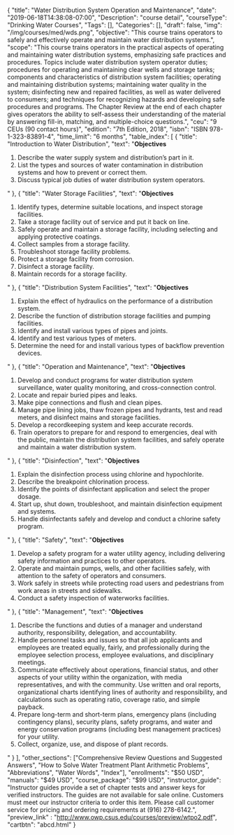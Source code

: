 {
	"title": "Water Distribution System Operation and Maintenance",
	"date": "2019-06-18T14:38:08-07:00",
	"Description": "course detail",
	"courseType": "Drinking Water Courses",
	"Tags": [],
	"Categories": [],
	"draft": false,
	"img": "/img/courses/med/wds.png",
	"objective": "This course trains operators to safely and effectively operate and maintain water distribution systems.",
	"scope": "This course trains operators in the practical aspects of operating and maintaining water distribution systems, emphasizing safe practices and procedures. Topics include water distribution system operator duties; procedures for operating and maintaining clear wells and storage tanks; components and characteristics of distribution system facilities; operating and maintaining distribution systems; maintaining water quality in the system; disinfecting new and repaired facilities, as well as water delivered to consumers; and techniques for recognizing hazards and developing safe procedures and programs. The Chapter Review at the end of each chapter gives operators the ability to self-assess their understanding of the material by answering fill-in, matching, and multiple-choice questions.",
	"ceu": "9 CEUs (90 contact hours)",
	"edition": "7th Edition, 2018",
	"isbn": "ISBN 978-1-323-83891-4",
	"time_limit": "6 months",
	"table_index": [
	{
		"title": "Introduction to Water Distribution",
		"text": "<strong>Objectives</strong><ol><li>Describe the water supply system and distribution’s part in it.</li><li>List the types and sources of water contamination in distribution systems and how to prevent or correct them.</li><li>Discuss typical job duties of water distribution system operators.</li></ol>"
	},
	{
		"title": "Water Storage Facilities",
		"text": "<strong>Objectives</strong><ol><li>Identify types, determine suitable locations, and inspect storage facilities.</li><li>Take a storage facility out of service and put it back on line.</li><li>Safely operate and maintain a storage facility, including selecting and applying protective coatings.</li><li>Collect samples from a storage facility.</li><li> Troubleshoot storage facility problems.</li><li> Protect a storage facility from corrosion.</li><li>Disinfect a storage facility.</li><li>Maintain records for a storage facility.</li></ol>"
	},
	{
		"title": "Distribution System Facilities",
		"text": "<strong>Objectives</strong><ol><li>Explain the effect of hydraulics on the performance of a distribution system.</li><li>Describe the function of distribution storage facilities and pumping facilities.</li><li>Identify and install various types of pipes and joints.</li><li>Identify and test various types of meters.</li><li>Determine the need for and install various types of backflow prevention devices.</li></ol>"
	},
	{
		"title": "Operation and Maintenance",
		"text": "<strong>Objectives</strong><ol><li>Develop and conduct programs for water distribution system surveillance, water quality monitoring, and cross-connection control.</li><li>Locate and repair buried pipes and leaks.</li><li>Make pipe connections and flush and clean pipes.</li><li>Manage pipe lining jobs, thaw frozen pipes and hydrants, test and read meters, and disinfect mains and storage facilities.</li><li>Develop a recordkeeping system and keep accurate records.</li><li>Train operators to prepare for and respond to emergencies, deal with the public, maintain the distribution system facilities, and safely operate and maintain a water distribution system.</li></ol>"
	},
	{
		"title": "Disinfection",
		"text": "<strong>Objectives</strong><ol><li>Explain the disinfection process using chlorine and hypochlorite.</li><li>Describe the breakpoint chlorination process.</li><li>Identify the points of disinfectant application and select the proper dosage.</li><li>Start up, shut down, troubleshoot, and maintain disinfection equipment and systems.</li><li>Handle disinfectants safely and develop and conduct a chlorine safety program.</li></ol>"
   	},
	{
		"title": "Safety",
		"text": "<strong>Objectives</strong><ol><li>Develop a safety program for a water utility agency, including delivering safety information and practices to other operators.</li><li>Operate and maintain pumps, wells, and other facilities safely, with attention to the safety of operators and consumers.</li><li>Work safely in streets while protecting road users and pedestrians from work areas in streets and sidewalks.</li><li>Conduct a safety inspection of waterworks facilities.</li></ol>"
	},
	{
		"title": "Management",
		"text": "<strong>Objectives</strong><ol><li>Describe the functions and duties of a manager and understand authority, responsibility, delegation, and accountability.</li><li>Handle personnel tasks and issues so that all job applicants and employees are treated equally, fairly, and professionally during the employee selection process, employee evaluations, and disciplinary meetings.</li><li>Communicate effectively about operations, financial status, and other aspects of your utility within the organization, with media representatives, and with the community. Use written and oral reports, organizational charts identifying lines of authority and responsibility, and calculations such as operating ratio, coverage ratio, and simple payback.</li><li>Prepare long-term and short-term plans, emergency plans (including contingency plans), security plans, safety programs, and water and energy conservation programs (including best management practices) for your utility.</li><li>Collect, organize, use, and dispose of plant records.</li></ol>"
	}
	],
	"other_sections": ["Comprehensive Review Questions and Suggested Answers", "How to Solve Water Treatment Plant Arithmetic Problems", "Abbreviations", "Water Words", "Index"],
	"enrollments": "$50 USD",
	"manuals": "$49 USD",
	"course_package": "$99 USD",
	"instructor_guide": "Instructor guides provide a set of chapter tests and answer keys for verified instructors. The guides are not available for sale online. Customers must meet our instructor criteria to order this item. Please call customer service for pricing and ordering requirements at (916) 278-6142.",
	"preview_link" : "http://www.owp.csus.edu/courses/preview/wtpo2.pdf",
	"cartbtn": "abcd.html"
}